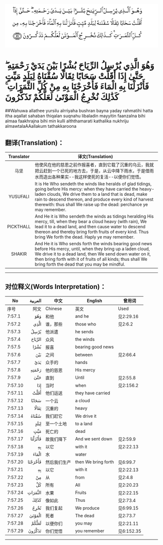 ![007:057](images/007_057.gif)

# وَهُوَ الَّذِي يُرْسِلُ الرِّيَاحَ بُشْرًا بَيْنَ يَدَيْ رَحْمَتِهِ ۖ حَتَّىٰ إِذَا أَقَلَّتْ سَحَابًا ثِقَالًا سُقْنَاهُ لِبَلَدٍ مَيِّتٍ فَأَنْزَلْنَا بِهِ الْمَاءَ فَأَخْرَجْنَا بِهِ مِنْ كُلِّ الثَّمَرَاتِ ۚ كَذَٰلِكَ نُخْرِجُ الْمَوْتَىٰ لَعَلَّكُمْ تَذَكَّرُونَ 

##Wahuwa allathee yursilu alrriyaha bushran bayna yaday rahmatihi hatta itha aqallat sahaban thiqalan suqnahu libaladin mayyitin faanzalna bihi almaa faakhrajna bihi min kulli alththamarati kathalika nukhriju almawtalaAAallakum tathakkaroona 

## 翻译(Translation)：

| Translator | 译文(Translation)                                            |
| :--------: | ------------------------------------------------------------ |
|    马坚    | 他使风在他的慈恩之前作报喜者，直到它载了沉重的乌云，我就把云赶到一个已死的地方去，于是，从云中降下雨水，于是借雨水而造出各种果实--我这样使死的复活--以便你们觉悟。 |
|  YUSUFALI  | It is He Who sendeth the winds like heralds of glad tidings, going before His mercy: when they have carried the heavy-laden clouds, We drive them to a land that is dead, make rain to descend thereon, and produce every kind of harvest therewith: thus shall We raise up the dead: perchance ye may remember. |
| PICKTHALL  | And He it is Who sendeth the winds as tidings heralding His mercy, till, when they bear a cloud heavy (with rain), We lead it to a dead land, and then cause water to descend thereon and thereby bring forth fruits of every kind. Thus bring We forth the dead. Haply ye may remember. |
|   SHAKIR   | And He it is Who sends forth the winds bearing good news before His mercy, until, when they bring up a laden cloud, We drive it to a dead land, then We send down water on it, then bring forth with it of fruits of all kinds; thus shall We bring forth the dead that you may be mindful. |

---

## 对位释义(Words Interpretation)：

| No   | العربية | 中文    | English | 曾用词 |
| ---- | ------: | ------- | ------- | ------ |
| 序号 |    阿文 | Chinese | 英文    | Used   |
| 7:57.1  | وَهُوَ     | 和他         | and he              | 见2:29.16  |
| 7:57.2  | الَّذِي    | 谁，那些     | those who           | 见2:6.2    |
| 7:57.3  | يُرْسِلُ    | 他派遣       | he sends            |            |
| 7:57.4  | الرِّيَاحَ  | 众风         | the winds           |            |
| 7:57.5  | بُشْرًا    | 报喜         | bearing good news   |            |
| 7:57.6  | بَيْنَ     | 之间         | between             | 见2:66.4   |
| 7:57.7  | يَدَيْ     | 众手的       | hands               |            |
| 7:57.8  | رَحْمَتِهِ   | 他的慈恩     | His mercy           |            |
| 7:57.9  | حَتَّىٰ     | 直到         | Until               | 见2:55.8   |
| 7:57.10 | إِذَا     | 当时         | when                | 见2:156.2  |
| 7:57.11 | أَقَلَّتْ    | 他们运送     | they have carried   |            |
| 7:57.12 | سَحَابًا   | 一个云       | a cloud             |            |
| 7:57.13 | ثِقَالًا   | 沉重的       | heavy               |            |
| 7:57.14 | سُقْنَاهُ   | 我们赶它     | We drive it         |            |
| 7:57.15 | لِبَلَدٍ    | 至一个土地   | to a land           |            |
| 7:57.16 | مَيِّتٍ     | 死亡的       | dead                |            |
| 7:57.17 | فَأَنْزَلْنَا | 故我们降下   | And we sent down    | 见2:59.9   |
| 7:57.18 | بِهِ      | 以它         | with it             | 见2:22.13  |
| 7:57.19 | الْمَاءَ   | 水           | water               |            |
| 7:57.20 | فَأَخْرَجْنَا | 然后我们生产 | then We bring forth | 见6:99.7   |
| 7:57.21 | بِهِ      | 以它         | with it             | 见2:22.13  |
| 7:57.22 | مِنْ      | 从           | from                | 见2:4.8    |
| 7:57.23 | كُلِّ      | 所有         | All                 | 见2:20.23  |
| 7:57.24 | الثَّمَرَاتِ | 水果         | Fruits              | 见2:22.15  |
| 7:57.25 | كَذَٰلِكَ    | 像如此       | Thus                | 见2:73.4   |
| 7:57.26 | نُخْرِجُ    | 我们复起     | We produce          | 见6:99.15  |
| 7:57.27 | الْمَوْتَىٰ  | 死者         | The dead            | 见2:73.7   |
| 7:57.28 | لَعَلَّكُمْ   | 以便你们     | you may             | 见2:21.11  |
| 7:57.29 | تَذَكَّرُونَ  | 你们觉悟     | you remember        | 见6:152.35 |

---